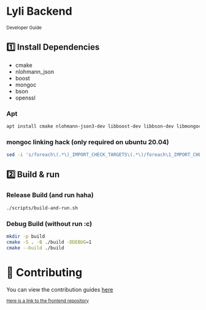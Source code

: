 # Lyli Backend
<sup>Developer Guide</sup>

## 1️⃣ Install Dependencies
- cmake
- nlohmann_json
- boost
- mongoc
- bson
- openssl

### Apt
```sh
apt install cmake nlohmann-json3-dev libboost-dev libbson-dev libmongoc-dev libssl-dev
```

### mongoc linking hack (only required on ubuntu 20.04)
```sh
sed -i 's/foreach\(.*\)_IMPORT_CHECK_TARGETS\(.*\)/foreach\1_IMPORT_CHECK_TARGETS\2 \n break()/g' /usr/lib/x86_64-linux-gnu/cmake/mongoc-1.0/mongoc-targets.cmake
```

## 2️⃣ Build & run

### Release Build (and run haha)
```sh
./scripts/build-and-run.sh
```
### Debug Build (without run :c)
```sh
mkdir -p build
cmake -S . -B ./build -DDEBUG=1
cmake --build ./build
```

# 🤝 Contributing
You can view the contribution guides [here](contributing.md)

<sub>[Here is a link to the frontend repository](https://github.com/UltronDevelopment/Lyli)</sub>
